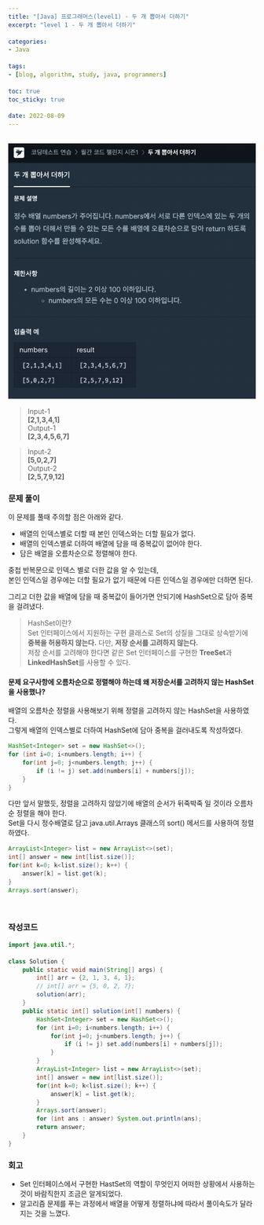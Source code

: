 ```yaml
--- 
title: "[Java] 프로그래머스(level1) - 두 개 뽑아서 더하기" 
excerpt: "level 1 - 두 개 뽑아서 더하기" 

categories: 
- Java

tags: 
- [blog, algorithm, study, java, programmers]

toc: true
toc_sticky: true

date: 2022-08-09
--- 
```


<br>

<center><img src="/assets/images/programmers/20220809_01.png"></center>

> Input-1 <br>
**[2,1,3,4,1]** <br>
> Output-1 <br>
**[2,3,4,5,6,7]**

> Input-2 <br>
**[5,0,2,7]** <br>
> Output-2 <br>
**[2,5,7,9,12]**


### 문제 풀이
이 문제를 풀때 주의할 점은 아래와 같다.

- 배열의 인덱스별로 더할 때 본인 인덱스와는 더할 필요가 없다.
- 배열의 인덱스별로 더하여 배열에 담을 때 중복값이 없어야 한다.
- 담은 배열을 오름차순으로 정렬해야 한다.

중첩 반복문으로 인덱스 별로 더한 값을 알 수 있는데, <br>
본인 인덱스일 경우에는 더할 필요가 없기 때문에 다른 인덱스일 경우에만 더하면 된다.

그리고 더한 값을 배열에 담을 때 중복값이 들어가면 안되기에 HashSet으로 담아 중복을 걸려냈다.

> HashSet이란? <br>
Set 인터페이스에서 지원하는 구현 클래스로 Set의 성질을 그대로 상속받기에 **중복을 허용하지 않는다.**
다만, **저장 순서를 고려하지 않는다.** <br>
저장 순서를 고려해야 한다면 같은 Set 인터페이스를 구현한 **TreeSet**과 **LinkedHashSet**를 사용할 수 있다.

#### 문제 요구사항에 오름차순으로 정렬해야 하는데 왜 저장순서를 고려하지 않는 HashSet을 사용했나?
배열의 오름차순 정렬을 사용해보기 위해 정렬을 고려하지 않는 HashSet을 사용하였다. <br>
그렇게 배열의 인덱스별로 더하여 HashSet에 담아 중복을 걸러내도록 작성하였다.

```java
HashSet<Integer> set = new HashSet<>();
for (int i=0; i<numbers.length; i++) {
    for(int j=0; j<numbers.length; j++) {
        if (i != j) set.add(numbers[i] + numbers[j]);
    }
}
```

다만 앞서 말했듯, 정렬을 고려하지 않았기에 배열의 순서가 뒤죽박죽 일 것이라 오름차순 정렬을 해야 한다. <br>
Set을 다시 정수배열로 담고 java.util.Arrays 클래스의 sort() 메서드를 사용하여 정렬하였다.

```java
ArrayList<Integer> list = new ArrayList<>(set);
int[] answer = new int[list.size()];
for(int k=0; k<list.size(); k++) {
    answer[k] = list.get(k);
}
Arrays.sort(answer);
```

<br>

### 작성코드
```java
import java.util.*;

class Solution {
    public static void main(String[] args) {
        int[] arr = {2, 1, 3, 4, 1};
        // int[] arr = {5, 0, 2, 7};
        solution(arr);
    }
    public static int[] solution(int[] numbers) {
        HashSet<Integer> set = new HashSet<>();
        for (int i=0; i<numbers.length; i++) {
            for(int j=0; j<numbers.length; j++) {
                if (i != j) set.add(numbers[i] + numbers[j]);
            }
        }
        ArrayList<Integer> list = new ArrayList<>(set);
        int[] answer = new int[list.size()];
        for(int k=0; k<list.size(); k++) {
            answer[k] = list.get(k);
        }
        Arrays.sort(answer);
        for (int ans : answer) System.out.println(ans);
        return answer;
    }
}
```

### 회고
- Set 인터페이스에서 구현한 HastSet의 역할이 무엇인지 어떠한 상황에서 사용하는 것이 바람직한지 조금은 알게되었다.
- 알고리즘 문제를 푸는 과정에서 배열을 어떻게 정렬하냐에 따라서 풀이속도가 달라지는 것을 느꼈다.
